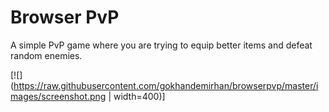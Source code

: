 # Browser PvP

A simple PvP game where you are trying to equip better items and defeat random enemies.

[![](https://raw.githubusercontent.com/gokhandemirhan/browserpvp/master/images/screenshot.png | width=400)]
